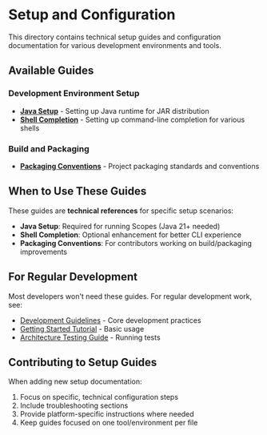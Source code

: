 # Setup and Configuration

This directory contains technical setup guides and configuration documentation for various development environments and tools.

## Available Guides

### Development Environment Setup
- **[Java Setup](./java-setup.md)** - Setting up Java runtime for JAR distribution
- **[Shell Completion](./shell-completion.md)** - Setting up command-line completion for various shells

### Build and Packaging
- **[Packaging Conventions](./packaging-conventions.md)** - Project packaging standards and conventions

## When to Use These Guides

These guides are **technical references** for specific setup scenarios:

- **Java Setup**: Required for running Scopes (Java 21+ needed)
- **Shell Completion**: Optional enhancement for better CLI experience
- **Packaging Conventions**: For contributors working on build/packaging improvements

## For Regular Development

Most developers won't need these guides. For regular development work, see:

- [Development Guidelines](../../guides/development/) - Core development practices
- [Getting Started Tutorial](../../tutorials/getting-started.md) - Basic usage
- [Architecture Testing Guide](../../guides/architecture-testing-guide.md) - Running tests

## Contributing to Setup Guides

When adding new setup documentation:

1. Focus on specific, technical configuration steps
2. Include troubleshooting sections
3. Provide platform-specific instructions where needed
4. Keep guides focused on one tool/environment per file
